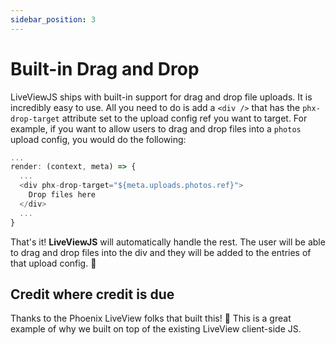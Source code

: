 ```yaml
---
sidebar_position: 3
---
```


# Built-in Drag and Drop

LiveViewJS ships with built-in support for drag and drop file uploads. It is incredibly easy to use. All you need to do
is add a `<div />` that has the `phx-drop-target` attribute set to the upload config ref you want to target. For
example, if you want to allow users to drag and drop files into a `photos` upload config, you would do the following:

```ts
...
render: (context, meta) => {
  ...
  <div phx-drop-target="${meta.uploads.photos.ref}">
    Drop files here
  </div>
  ...
}
```

That's it! **LiveViewJS** will automatically handle the rest. The user will be able to drag and drop files into the div
and they will be added to the entries of that upload config. 🤯

## Credit where credit is due

Thanks to the Phoenix LiveView folks that built this! 🙌 This is a great example of why we built on top of the existing
LiveView client-side JS.

